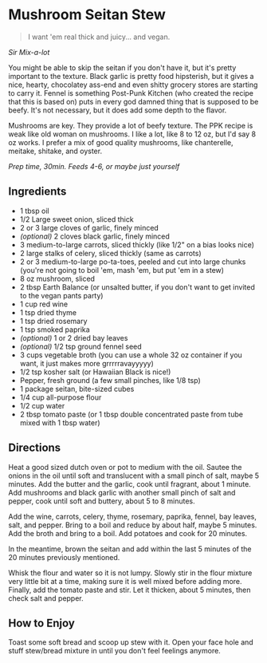 Mushroom Seitan Stew
====================

>I want 'em real thick and juicy... and vegan. 

_Sir Mix-a-lot_

You might be able to skip the seitan if you don't have it, but it's pretty important to the texture. Black garlic is pretty food hipsterish, but it gives a nice, hearty, chocolatey ass-end and even shitty grocery stores are starting to carry it. Fennel is something Post-Punk Kitchen (who created the recipe that this is based on) puts in every god damned thing that is supposed to be beefy. It's not necessary, but it does add some depth to the flavor.

Mushrooms are key. They provide a lot of beefy texture. The PPK recipe is weak like old woman on mushrooms. I like a lot, like 8 to 12 oz, but I'd say 8 oz works. I prefer a mix of good quality mushrooms, like chanterelle, meitake, shitake, and oyster.

*Prep time, 30min. Feeds 4-6, or maybe just yourself*

## Ingredients

- 1 tbsp oil
- 1/2 Large sweet onion, sliced thick
- 2 or 3 large cloves of garlic, finely minced
- _(optional)_ 2 cloves black garlic, finely minced
- 3 medium-to-large carrots, sliced thickly (like 1/2" on a bias looks nice)
- 2 large stalks of celery, sliced thickly (same as carrots)
- 2 or 3 medium-to-large po-ta-toes, peeled and cut into large chunks (you're not going to boil 'em, mash 'em, but put 'em in a stew)
- 8 oz mushroom, sliced
- 2 tbsp Earth Balance (or unsalted butter, if you don't want to get invited to the vegan pants party)
- 1 cup red wine
- 1 tsp dried thyme
- 1 tsp dried rosemary
- 1 tsp smoked paprika
- _(optional)_ 1 or 2 dried bay leaves
- _(optional)_ 1/2 tsp ground fennel seed
- 3 cups vegetable broth (you can use a whole 32 oz container if you want, it just makes more grrrrravayyyyy)
- 1/2 tsp kosher salt (or Hawaiian Black is nice!)
- Pepper, fresh ground (a few small pinches, like 1/8 tsp)
- 1 package seitan, bite-sized cubes
- 1/4 cup all-purpose flour
- 1/2 cup water
- 2 tbsp tomato paste (or 1 tbsp double concentrated paste from tube mixed with 1 tbsp water)


## Directions

Heat a good sized dutch oven or pot to medium with the oil. Sautee the onions in the oil until soft and translucent with a small pinch of salt, maybe 5 minutes. Add the butter and the garlic, cook until fragrant, about 1 minute. Add mushrooms and black garlic with another small pinch of salt and pepper, cook until soft and buttery, about 5 to 8 minutes.

Add the wine, carrots, celery, thyme, rosemary, paprika, fennel, bay leaves, salt, and pepper. Bring to a boil and reduce by about half, maybe 5 minutes. Add the broth and bring to a boil. Add potatoes and cook for 20 minutes.

In the meantime, brown the seitan and add within the last 5 minutes of the 20 minutes previously mentioned.

Whisk the flour and water so it is not lumpy. Slowly stir in the flour mixture very little bit at a time, making sure it is well mixed before adding more. Finally, add the tomato paste and stir. Let it thicken, about 5 minutes, then check salt and pepper.

## How to Enjoy

Toast some soft bread and scoop up stew with it. Open your face hole and stuff stew/bread mixture in until you don't feel feelings anymore.

